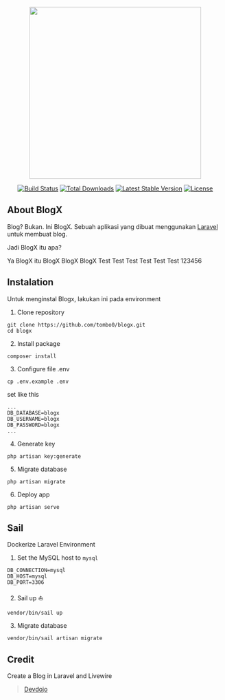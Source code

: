 <p align="center"><a href="https://laravel.com" target="_blank"><img src="https://raw.githubusercontent.com/laravel/art/master/logo-lockup/5%20SVG/2%20CMYK/1%20Full%20Color/laravel-logolockup-cmyk-red.svg" width="400"></a></p>

<p align="center">
<a href="https://travis-ci.org/laravel/framework"><img src="https://travis-ci.org/laravel/framework.svg" alt="Build Status"></a>
<a href="https://packagist.org/packages/laravel/framework"><img src="https://img.shields.io/packagist/dt/laravel/framework" alt="Total Downloads"></a>
<a href="https://packagist.org/packages/laravel/framework"><img src="https://img.shields.io/packagist/v/laravel/framework" alt="Latest Stable Version"></a>
<a href="https://packagist.org/packages/laravel/framework"><img src="https://img.shields.io/packagist/l/laravel/framework" alt="License"></a>
</p>

## About BlogX

Blog? Bukan. Ini BlogX. Sebuah aplikasi yang dibuat menggunakan [Laravel](https://laravel.com) untuk membuat blog. 

Jadi BlogX itu apa?

Ya BlogX itu BlogX BlogX BlogX Test Test Test Test Test Test 123456

## Instalation

Untuk menginstal Blogx, lakukan ini pada environment

1. Clone repository
```
git clone https://github.com/tombo0/blogx.git
cd blogx
```

2. Install package
```
composer install
```

3. Configure file .env
```
cp .env.example .env
```
set like this
```
...
DB_DATABASE=blogx
DB_USERNAME=blogx
DB_PASSWORD=blogx
...
```


4. Generate key
```
php artisan key:generate
```

5. Migrate database 
```
php artisan migrate
```

6. Deploy app 
```
php artisan serve
```

## Sail
Dockerize Laravel Environment
1. Set the MySQL host to `mysql`
```
DB_CONNECTION=mysql
DB_HOST=mysql
DB_PORT=3306
```

2. Sail up :boat:
```
vendor/bin/sail up
```

3. Migrate database
```
vendor/bin/sail artisan migrate
```

## Credit

Create a Blog in Laravel and Livewire
>[Devdojo](https://devdojo.com/tnylea/create-a-blog-in-laravel-and-livewire)
